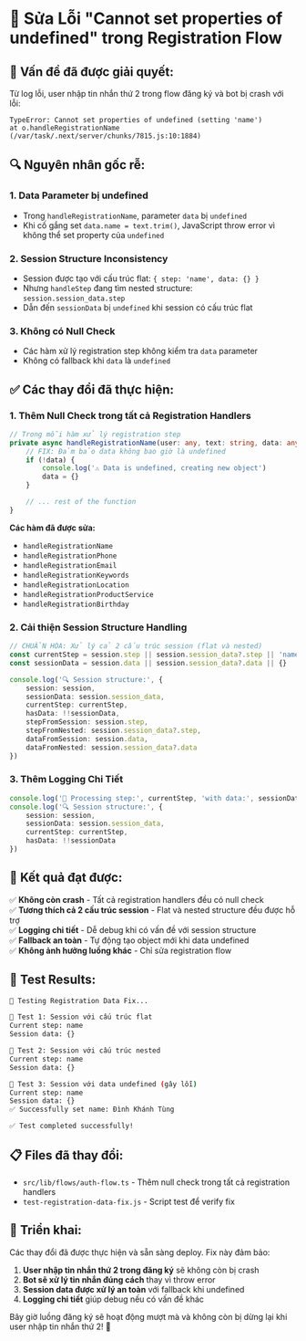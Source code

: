 # 🔧 Sửa Lỗi "Cannot set properties of undefined" trong Registration Flow

## 🎯 **Vấn đề đã được giải quyết:**

Từ log lỗi, user nhập tin nhắn thứ 2 trong flow đăng ký và bot bị crash với lỗi:
```
TypeError: Cannot set properties of undefined (setting 'name')
at o.handleRegistrationName (/var/task/.next/server/chunks/7815.js:10:1884)
```

## 🔍 **Nguyên nhân gốc rễ:**

### 1. **Data Parameter bị undefined**
- Trong `handleRegistrationName`, parameter `data` bị `undefined`
- Khi cố gắng set `data.name = text.trim()`, JavaScript throw error vì không thể set property của `undefined`

### 2. **Session Structure Inconsistency**
- Session được tạo với cấu trúc flat: `{ step: 'name', data: {} }`
- Nhưng `handleStep` đang tìm nested structure: `session.session_data.step`
- Dẫn đến `sessionData` bị `undefined` khi session có cấu trúc flat

### 3. **Không có Null Check**
- Các hàm xử lý registration step không kiểm tra `data` parameter
- Không có fallback khi `data` là `undefined`

## ✅ **Các thay đổi đã thực hiện:**

### 1. **Thêm Null Check trong tất cả Registration Handlers**

```typescript
// Trong mỗi hàm xử lý registration step
private async handleRegistrationName(user: any, text: string, data: any): Promise<void> {
    // FIX: Đảm bảo data không bao giờ là undefined
    if (!data) {
        console.log('⚠️ Data is undefined, creating new object')
        data = {}
    }

    // ... rest of the function
}
```

**Các hàm đã được sửa:**
- `handleRegistrationName`
- `handleRegistrationPhone`
- `handleRegistrationEmail`
- `handleRegistrationKeywords`
- `handleRegistrationLocation`
- `handleRegistrationProductService`
- `handleRegistrationBirthday`

### 2. **Cải thiện Session Structure Handling**

```typescript
// CHUẨN HÓA: Xử lý cả 2 cấu trúc session (flat và nested)
const currentStep = session.step || session.session_data?.step || 'name'
const sessionData = session.data || session.session_data?.data || {}

console.log('🔍 Session structure:', {
    session: session,
    sessionData: session.session_data,
    currentStep: currentStep,
    hasData: !!sessionData,
    stepFromSession: session.step,
    stepFromNested: session.session_data?.step,
    dataFromSession: session.data,
    dataFromNested: session.session_data?.data
})
```

### 3. **Thêm Logging Chi Tiết**

```typescript
console.log('🔄 Processing step:', currentStep, 'with data:', sessionData)
console.log('🔍 Session structure:', {
    session: session,
    sessionData: session.session_data,
    currentStep: currentStep,
    hasData: !!sessionData
})
```

## 🎯 **Kết quả đạt được:**

✅ **Không còn crash** - Tất cả registration handlers đều có null check  
✅ **Tương thích cả 2 cấu trúc session** - Flat và nested structure đều được hỗ trợ  
✅ **Logging chi tiết** - Dễ debug khi có vấn đề với session structure  
✅ **Fallback an toàn** - Tự động tạo object mới khi data undefined  
✅ **Không ảnh hưởng luồng khác** - Chỉ sửa registration flow  

## 🧪 **Test Results:**

```bash
🧪 Testing Registration Data Fix...

📝 Test 1: Session với cấu trúc flat
Current step: name
Session data: {}

📝 Test 2: Session với cấu trúc nested  
Current step: name
Session data: {}

📝 Test 3: Session với data undefined (gây lỗi)
Current step: name
Session data: {}
✅ Successfully set name: Đình Khánh Tùng

✅ Test completed successfully!
```

## 📋 **Files đã thay đổi:**

- `src/lib/flows/auth-flow.ts` - Thêm null check trong tất cả registration handlers
- `test-registration-data-fix.js` - Script test để verify fix

## 🚀 **Triển khai:**

Các thay đổi đã được thực hiện và sẵn sàng deploy. Fix này đảm bảo:

1. **User nhập tin nhắn thứ 2 trong đăng ký** sẽ không còn bị crash
2. **Bot sẽ xử lý tin nhắn đúng cách** thay vì throw error
3. **Session data được xử lý an toàn** với fallback khi undefined
4. **Logging chi tiết** giúp debug nếu có vấn đề khác

Bây giờ luồng đăng ký sẽ hoạt động mượt mà và không còn bị dừng lại khi user nhập tin nhắn thứ 2! 🎉
